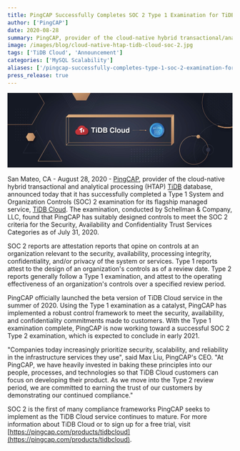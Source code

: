 ```yaml
---
title: PingCAP Successfully Completes SOC 2 Type 1 Examination for TiDB Cloud
author: ['PingCAP']
date: 2020-08-28
summary: PingCAP, provider of the cloud-native hybrid transactional/analytical processing (HTAP) TiDB database, successfully completes an SOC 2 Type 1 examination for TiDB Cloud.
image: /images/blog/cloud-native-htap-tidb-cloud-soc-2.jpg
tags: ['TiDB Cloud', 'Announcement']
categories: ['MySQL Scalability']
aliases: ['/pingcap-successfully-completes-type-1-soc-2-examination-for-tidb-cloud/']
press_release: true
---
```


![Cloud-native, HTAP TiDB Cloud SOC 2](media/cloud-native-htap-tidb-cloud-soc-2.jpg)

San Mateo, CA - August 28, 2020 - [PingCAP](https://pingcap.com/), provider of the cloud-native hybrid transactional and analytical processing (HTAP) [TiDB](https://docs.pingcap.com/tidb/stable/overview) database, announced today that it has successfully completed a Type 1 System and Organization Controls (SOC) 2 examination for its flagship managed service, [TiDB Cloud](https://docs.pingcap.com/tidbcloud/beta/tidb-cloud-intro). The examination, conducted by Schellman & Company, LLC, found that PingCAP has suitably designed controls to meet the SOC 2 criteria for the Security, Availability and Confidentiality Trust Services Categories as of July 31, 2020.

SOC 2 reports are attestation reports that opine on controls at an organization relevant to the security, availability, processing integrity, confidentiality, and/or privacy of the system or services. Type 1 reports attest to the design of an organization's controls as of a review date. Type 2 reports generally follow a Type 1 examination, and attest to the operating effectiveness of an organization's controls over a specified review period.

PingCAP officially launched the beta version of TiDB Cloud service in the summer of 2020. Using the Type 1 examination as a catalyst, PingCAP has implemented a robust control framework to meet the security, availability, and confidentiality commitments made to customers. With the Type 1 examination complete, PingCAP is now working toward a successful SOC 2 Type 2 examination, which is expected to conclude in early 2021.

"Companies today increasingly prioritize security, scalability, and reliability in the infrastructure services they use", said Max Liu, PingCAP's CEO. "At PingCAP, we have heavily invested in baking these principles into our people, processes, and technologies so that TiDB Cloud customers can focus on developing their product. As we move into the Type 2 review period, we are committed to earning the trust of our customers by demonstrating our continued compliance."

SOC 2 is the first of many compliance frameworks PingCAP seeks to implement as the TiDB Cloud service continues to mature. For more information about TiDB Cloud or to sign up for a free trial, visit [https://pingcap.com/products/tidbcloud](https://pingcap.com/products/tidbcloud).
